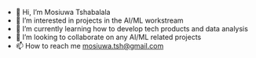 - 👋 Hi, I’m Mosiuwa Tshabalala
- 👀 I’m interested in projects in the AI/ML workstream 
- 🌱 I’m currently learning how to develop tech products and data analysis
- 💞️ I’m looking to collaborate on any AI/ML related projects
- 📫 How to reach me mosiuwa.tsh@gmail.com

